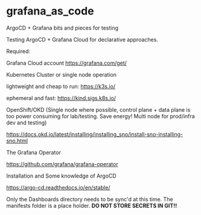 # grafana_as_code
ArgoCD + Grafana bits and pieces for testing

Testing ArgoCD + Grafana Cloud for declarative approaches. 

Required: 

Grafana Cloud account 
https://grafana.com/get/


Kubernetes Cluster or single node operation


lightweight and cheap to run:
https://k3s.io/

ephemeral and fast: https://kind.sigs.k8s.io/

OpenShift/OKD (Single node where possible, control plane + data plane is too power consuming for lab/testing. Save energy! Multi node for prod/infra dev and testing)

https://docs.okd.io/latest/installing/installing_sno/install-sno-installing-sno.html

The Grafana Operator

https://github.com/grafana/grafana-operator


Installation and Some knowledge of ArgoCD

https://argo-cd.readthedocs.io/en/stable/

Only the Dashboards directory needs to be sync'd at this time. The manifests folder is a place holder. **DO NOT STORE SECRETS IN GIT!!**


